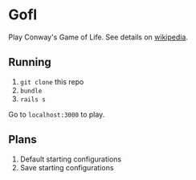 # Gofl

Play Conway's Game of Life. See details on [wikipedia](https://en.wikipedia.org/wiki/Conway%27s_Game_of_Life).

## Running

1. `git clone` this repo
2. `bundle`
3. `rails s`

Go to `localhost:3000` to play.

## Plans

1. Default starting configurations
2. Save starting configurations
